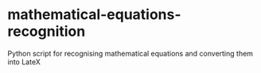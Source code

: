 # mathematical-equations-recognition
Python script for recognising mathematical equations and converting them into LateX
